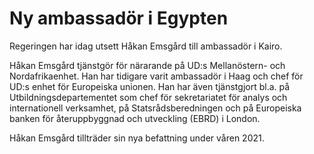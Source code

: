 # Ny ambassadör i Egypten

Regeringen har idag utsett Håkan Emsgård till ambassadör i Kairo.

Håkan Emsgård tjänstgör för närarande på UD:s Mellanöstern- och Nordafrikaenhet. Han har tidigare varit ambassadör i Haag och chef för UD:s enhet för Europeiska unionen. Han har även tjänstgjort bl.a. på Utbildningsdepartementet som chef för sekretariatet för analys och internationell verksamhet, på Statsrådsberedningen och på Europeiska banken för återuppbyggnad och utveckling (EBRD) i London.

Håkan Emsgård tillträder sin nya befattning under våren 2021.
